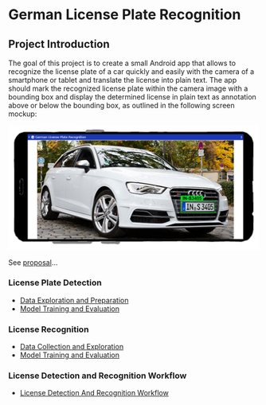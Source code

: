 # **German License Plate Recognition**

## Project Introduction

The goal of this project is to create a small Android app that allows to recognize the license plate of a car quickly and easily with the camera of a smartphone or tablet and translate the license into plain text. The app should mark the recognized license plate within the camera image with a bounding box and display the determined license in plain text as annotation above or below the bounding box, as outlined in the following screen mockup:

![](proposal/App-Mockup.png)

See [proposal](proposal/proposal.md)...

### License Plate Detection

- [Data Exploration and Preparation](1_License_Plate_Detection_Data_Exploration_And_Preparation.ipynb)
- [Model Training and Evaluation](2_License_Plate_Detection_Model_Training_And_Evaluation.ipynb)

### License Recognition

- [Data Collection and Exploration](3_License_Recognition_Data_Collection_And_Exploration.ipynb)
- [Model Training and Evaluation](4_License_Recognition_Model_Training_And_Evaluation.ipynb)

### License Detection and Recognition Workflow 
- [License Detection And Recognition Workflow](5_License_Recogniproposialtion_Workflow.ipynb)

